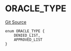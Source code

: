 # ORACLE_TYPE
[Git Source](https://github.com/thrackle-io/forte-rules-engine/blob/9fddf56ef55dac8b5660e8eb459c61d41ab7f720/src/protocol/economic/ruleProcessor/RuleCodeData.sol)


```solidity
enum ORACLE_TYPE {
    DENIED_LIST,
    APPROVED_LIST
}
```


